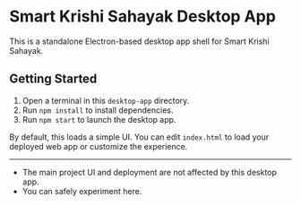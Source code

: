# Smart Krishi Sahayak Desktop App

This is a standalone Electron-based desktop app shell for Smart Krishi Sahayak.

## Getting Started

1. Open a terminal in this `desktop-app` directory.
2. Run `npm install` to install dependencies.
3. Run `npm start` to launch the desktop app.

By default, this loads a simple UI. You can edit `index.html` to load your deployed web app or customize the experience.

---

- The main project UI and deployment are not affected by this desktop app.
- You can safely experiment here.
